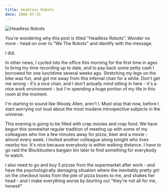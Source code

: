 ```yaml
---
title: Headless Robots
date: 2008-07-25
---
```


![Headless Robots](https://source.unsplash.com/gp8BLyaTaA0/1600x900)

You're wondering why this post is titled "Headless Robots". Wonder no more - head on over to "We The Robots" and identify with the message.

I did.

In other news, I cycled into the office this morning for the first time in ages to bring my time recording up to date, and to pay back some petty cash I borrowed for one lunchtime several weeks ago. Stretching my legs on the bike was fun, and got me away from this infernal chair for a while. Don't get me wrong - it's a nice chair, and I don't actually mind sitting in here - it's a nice work environment - but I'm spending a huge portion of my life in this room at the moment.

I'm starting to sound like Woody Allen, aren't I. Must stop that now, before I start worrying out loud about the most mudane introspective subjects in the universe.

This evening is going to be filled with crap movies and crap food. We have begun this somewhat regular tradition of meeting up with some of my colleagues who live a few minutes away for pizza, beer and a movie - almost every week. I invited another colleague along tonight who lives nearby too. It's nice because everybody is within walking distance. I have to go raid the Blockbusters bargain bin later to find something for everybody to watch.

I also need to go and buy 5 pizzas from the supermarket after work - and have the psychologically damaging situation where the inevitably pretty girl on the checkout looks from the pile of pizza boxes to me, and shakes her head - and I make everything worse by blurting out "they're not all for me, honest!"